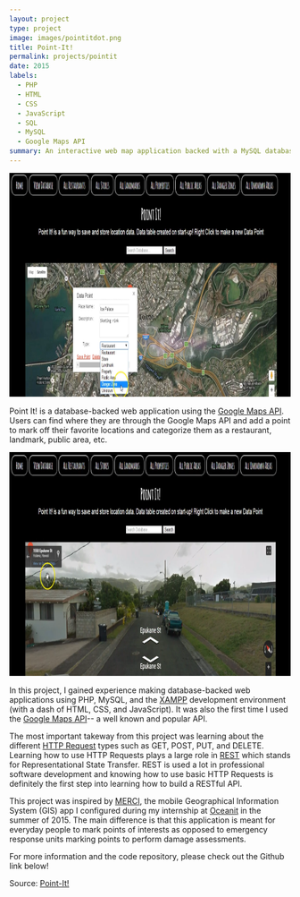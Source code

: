 ```yaml
---
layout: project
type: project
image: images/pointitdot.png
title: Point-It!
permalink: projects/pointit
date: 2015
labels:
  - PHP
  - HTML
  - CSS
  - JavaScript
  - SQL
  - MySQL
  - Google Maps API
summary: An interactive web map application backed with a MySQL database and the Google Maps API.
---
```

<img src="/images/Screenshot1.PNG" width="800" height="400">

Point It! is a database-backed web application using the [Google Maps API](https://developers.google.com/maps/). Users can find where they are through the Google Maps API and add a point to mark off their favorite locations and categorize them as a restaurant, landmark, public area, etc. 

<img src="/images/Screenshot2.PNG" width="800" height="400">

In this project, I gained experience making database-backed web applications using PHP, MySQL, and the [XAMPP](https://www.apachefriends.org/index.html) development environment (with a dash of HTML, CSS, and JavaScript). 
It was also the first time I used the [Google Maps API](https://developers.google.com/maps/)-- a well known and popular API. 

The most important takeway from this project was learning about the different [HTTP Request](https://github.com/rmccue/Requests) types such as GET, POST, PUT, and DELETE. Learning how to use HTTP Requests plays a large role in [REST](http://www.restapitutorial.com/) which stands for Representational State Transfer. REST is used a lot in professional software development and knowing how to use basic HTTP Requests is definitely the first step into learning how to build a RESTful API.

This project was inspired by [MERCI](http://www.oceanit.com/products/merci), the mobile Geographical Information System (GIS) app I configured during my internship at [Oceanit](http://www.oceanit.com/) in the summer of 2015. 
The main difference is that this application is meant for everyday people to mark points of interests as opposed to emergency response units marking points to perform damage assessments.

For more information and the code repository, please check out the Github link below! 
 
Source: <a href="https://github.com/chrisnguyenhi/Point-It"><i class="large github icon"></i>Point-It!</a>
